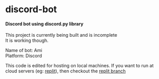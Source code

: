 # discord-bot
#### Discord bot using discord.py library
This project is currently being built and is incomplete<br>It is working though.

Name of bot: Ami<br>
Platform: Discord<br>

This code is edited for hosting on local machines. If you want to run at cloud servers (eg: [replit](https://replit.com)), then checkout the [replit branch](https://github.com/agrimsaharia/discord-bot/tree/replit)
